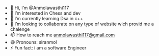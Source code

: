 - 👋 Hi, I’m @Anmolawasthi117
- 👀 I’m interested in Chess and dev
- 🌱 I’m currently learning Dsa in c++
- 💞️ I’m looking to collaborate on any type of website wich provid me a chalenge
- 📫 How to reach me anmolawasthi117@gmail.com
- 😄 Pronouns: siranmol
- ⚡ Fun fact: i am a software Engineer

<!---
Anmolawasthi117/Anmolawasthi117 is a ✨ special ✨ repository because its `README.md` (this file) appears on your GitHub profile.
You can click the Preview link to take a look at your changes.
--->
